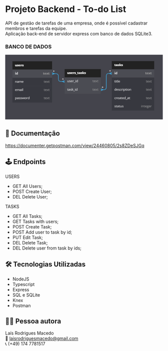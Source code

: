# Projeto Backend - To-do List 

API de gestão de tarefas de uma empresa, onde é possível cadastrar membros e tarefas da equipe. </br>
Aplicação back-end de servidor express com banco de dados SQLite3. 

### BANCO DE DADOS

![diagramas](./src/assets/diagramas.PNG)

## 📜 Documentação

https://documenter.getpostman.com/view/24460805/2s8ZDeSJGq

## 🕹 Endpoints

USERS
- GET All Users;
- POST Create User;
- DEL Delete User;

TASKS
- GET All Tasks;
- GET Tasks with users;
- POST Create Task;
- POST Add user to task by id;
- PUT Edit Task;
- DEL Delete Task;
- DEL Delete user from task by ids;

## 🛠 Tecnologias Utilizadas

- NodeJS
- Typescript
- Express
- SQL e SQLite
- Knex
- Postman

## 👩‍💻 Pessoa autora

Laís Rodrigues Macedo </br>
📧 laisrodriguesmacedo@gmail.com </br>
📞 (+49) 174 7781517
